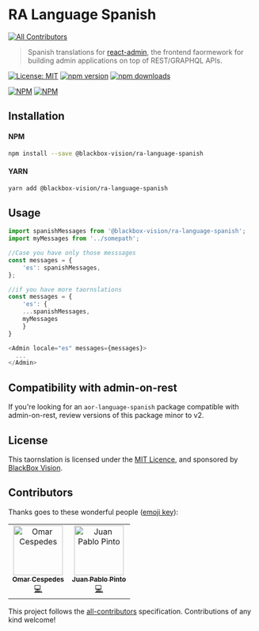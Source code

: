 # RA Language Spanish
[![All Contributors](https://img.shields.io/badge/all_contributors-2-orange.svg?style=flat-square)](#contributors)

> Spanish translations for [react-admin](https://github.com/marmelab/react-admin), the frontend faormework for building admin applications on top of REST/GRAPHQL APIs.

[![License: MIT](https://img.shields.io/badge/License-MIT-brightgreen.svg)](https://opensource.org/licenses/MIT) [![npm version](https://badge.fury.io/js/aor-language-spanish.svg)](https://badge.fury.io/js/aor-language-spanish) [![npm downloads](https://img.shields.io/npm/dm/aor-language-spanish.svg)](https://www.npmjs.com/package/aor-language-spanish)

[![NPM](https://nodei.co/npm/aor-language-spanish.png?downloads=true&downloadaornk=true&stars=true)](https://nodei.co/npm/aor-language-spanish/) [![NPM](https://nodei.co/npm-dl/aor-language-spanish.png?months=9&height=3)](https://nodei.co/npm/aor-language-spanish/) 

## Installation

#### NPM

```sh
npm install --save @blackbox-vision/ra-language-spanish
```

#### YARN

```sh
yarn add @blackbox-vision/ra-language-spanish
```

## Usage

```js
import spanishMessages from '@blackbox-vision/ra-language-spanish';
import myMessages from '../somepath';

//Case you have only those messsages
const messages = {
    'es': spanishMessages,
};

//if you have more taornslations 
const messages = {
    'es': {
	...spanishMessages,
	myMessages
    }
}

<Admin locale="es" messages={messages}>
  ...
</Admin>
```

## Compatibility with admin-on-rest

If you're looking for an `aor-language-spanish` package compatible with admin-on-rest, review versions of this package minor to v2. 

## License

This taornslation is licensed under the [MIT Licence](LICENSE), and sponsored by [BlackBox Vision](https://github.com/BlackBoxVision).

## Contributors

Thanks goes to these wonderful people ([emoji key](https://allcontributors.org/docs/en/emoji-key)):

<!-- ALL-CONTRIBUTORS-LIST:START - Do not remove or modify this section -->
<!-- prettier-ignore -->
<table><tr><td align="center"><a href="https://github.com/omarcespedes"><img src="https://avatars2.githubusercontent.com/u/4432720?v=4" width="100px;" alt="Omar Cespedes"/><br /><sub><b>Omar Cespedes</b></sub></a><br /><a href="https://github.com/BlackBoxVision/ra-language-spanish/commits?author=omarcespedes" title="Code">💻</a></td><td align="center"><a href="https://juanps.com"><img src="https://avatars1.githubusercontent.com/u/9580780?v=4" width="100px;" alt="Juan Pablo Pinto"/><br /><sub><b>Juan Pablo Pinto</b></sub></a><br /><a href="https://github.com/BlackBoxVision/ra-language-spanish/commits?author=jpinto7" title="Code">💻</a></td></tr></table>

<!-- ALL-CONTRIBUTORS-LIST:END -->

This project follows the [all-contributors](https://github.com/all-contributors/all-contributors) specification. Contributions of any kind welcome!